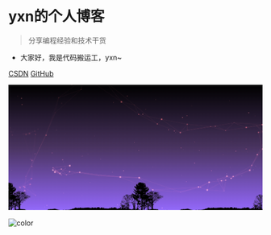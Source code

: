 # yxn的个人博客

> 分享编程经验和技术干货


- 大家好，我是代码搬运工，yxn~


[CSDN](https://blog.csdn.net/weixin_44638376)
[GitHub](https://github.com/yxn-coder)

![](_media/icon.png)

![color](#ffffff)